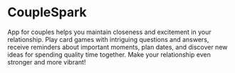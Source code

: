 # CoupleSpark
App for couples helps you maintain closeness and excitement in your relationship. Play card games with intriguing questions and answers, receive reminders about important moments, plan dates, and discover new ideas for spending quality time together. Make your relationship even stronger and more vibrant!

